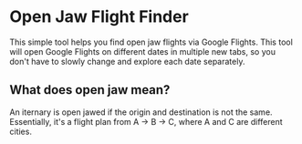 # Open Jaw Flight Finder
This simple tool helps you find open jaw flights via Google Flights. This tool will open Google Flights on different dates in multiple new tabs, so you don't have to slowly change and explore each date separately.

## What does open jaw mean?
An iternary is open jawed if the origin and destination is not the same. Essentially, it's a flight plan from A -> B -> C, where A and C are different cities.
